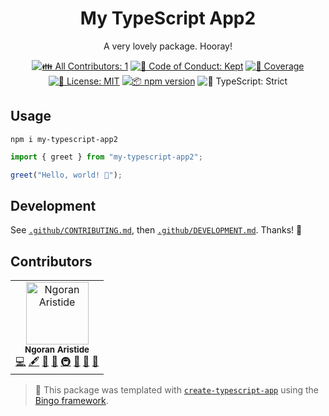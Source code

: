 <h1 align="center">My TypeScript App2</h1>

<p align="center">
	A very lovely package.
	Hooray!
</p>

<p align="center">
	<!-- prettier-ignore-start -->
	<!-- ALL-CONTRIBUTORS-BADGE:START - Do not remove or modify this section -->
	<a href="#contributors" target="_blank"><img alt="👪 All Contributors: 1" src="https://img.shields.io/badge/%F0%9F%91%AA_all_contributors-1-21bb42.svg" /></a>
<!-- ALL-CONTRIBUTORS-BADGE:END -->
	<!-- prettier-ignore-end -->
	<a href="https://github.com/NgoranA/my-typescript-app2/blob/main/.github/CODE_OF_CONDUCT.md" target="_blank"><img alt="🤝 Code of Conduct: Kept" src="https://img.shields.io/badge/%F0%9F%A4%9D_code_of_conduct-kept-21bb42" /></a>
	<a href="https://codecov.io/gh/NgoranA/my-typescript-app2" target="_blank"><img alt="🧪 Coverage" src="https://img.shields.io/codecov/c/github/NgoranA/my-typescript-app2?label=%F0%9F%A7%AA%20coverage" /></a>
	<a href="https://github.com/NgoranA/my-typescript-app2/blob/main/LICENSE.md" target="_blank"><img alt="📝 License: MIT" src="https://img.shields.io/badge/%F0%9F%93%9D_license-MIT-21bb42.svg" /></a>
	<a href="http://npmjs.com/package/my-typescript-app2" target="_blank"><img alt="📦 npm version" src="https://img.shields.io/npm/v/my-typescript-app2?color=21bb42&label=%F0%9F%93%A6%20npm" /></a>
	<img alt="💪 TypeScript: Strict" src="https://img.shields.io/badge/%F0%9F%92%AA_typescript-strict-21bb42.svg" />
</p>

## Usage

```shell
npm i my-typescript-app2
```

```ts
import { greet } from "my-typescript-app2";

greet("Hello, world! 💖");
```

## Development

See [`.github/CONTRIBUTING.md`](./.github/CONTRIBUTING.md), then [`.github/DEVELOPMENT.md`](./.github/DEVELOPMENT.md).
Thanks! 💖

## Contributors

<!-- spellchecker: disable -->
<!-- ALL-CONTRIBUTORS-LIST:START - Do not remove or modify this section -->
<!-- prettier-ignore-start -->
<!-- markdownlint-disable -->
<table>
  <tbody>
    <tr>
      <td align="center"><img src="https://avatars.githubusercontent.com/u/65709974?v=4?s=100" width="100px;" alt="Ngoran Aristide"/><br /><sub><b>Ngoran Aristide</b></sub><br /><a href="https://github.com/NgoranA/my-typescript-app2/commits?author=NgoranA" title="Code">💻</a> <a href="#content-NgoranA" title="Content">🖋</a> <a href="https://github.com/NgoranA/my-typescript-app2/commits?author=NgoranA" title="Documentation">📖</a> <a href="#ideas-NgoranA" title="Ideas, Planning, & Feedback">🤔</a> <a href="#infra-NgoranA" title="Infrastructure (Hosting, Build-Tools, etc)">🚇</a> <a href="#maintenance-NgoranA" title="Maintenance">🚧</a> <a href="#projectManagement-NgoranA" title="Project Management">📆</a> <a href="#tool-NgoranA" title="Tools">🔧</a></td>
    </tr>
  </tbody>
</table>

<!-- markdownlint-restore -->
<!-- prettier-ignore-end -->

<!-- ALL-CONTRIBUTORS-LIST:END -->
<!-- spellchecker: enable -->

<!-- You can remove this notice if you don't want it 🙂 no worries! -->

> 💝 This package was templated with [`create-typescript-app`](https://github.com/JoshuaKGoldberg/create-typescript-app) using the [Bingo framework](https://create.bingo).
